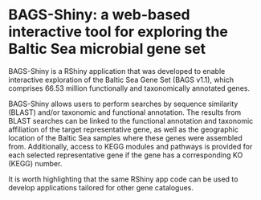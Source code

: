 # BAGS-Shiny: a web-based interactive tool for exploring the Baltic Sea microbial gene set

BAGS-Shiny is a RShiny application that was developed to enable interactive exploration of the Baltic Sea Gene Set (BAGS v1.1), which comprises 66.53 million functionally and taxonomically annotated genes.

BAGS-Shiny allows users to perform searches by sequence similarity (BLAST) and/or taxonomic and functional annotation.
The results from BLAST searches can be linked to the functional annotation and taxonomic affiliation of the target representative gene, as well as the geographic location of the Baltic Sea samples where these genes were assembled from. Additionally, access to KEGG modules and pathways is provided for each selected representative gene if the gene has a corresponding KO (KEGG) number.

It is worth highlighting that the same RShiny app code can be used to develop applications tailored for other gene catalogues.
